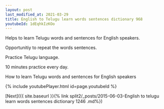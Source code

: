 ```yaml
---
layout: post
last_modified_at: 2021-03-29
title: English to Telugu learn words sentences dictionary 968 
youtubeId: 1dEqhkIzKOo
---
```

 
 
Helps to learn Telugu words and sentences for English speakers.

Opportunitiy to repeat the words sentences. 

Practice Telugu language. 
 
10 minutes practice every day. 
 
How to learn Telugu words and sentences for English speakers 
 
{% include youtubePlayer.html id=page.youtubeId %}
 
 
[Next]({{ site.baseurl }}{% link  split2/_posts/2015-06-03-English to telugu learn words sentences dictionary 1246 .md%})
 
